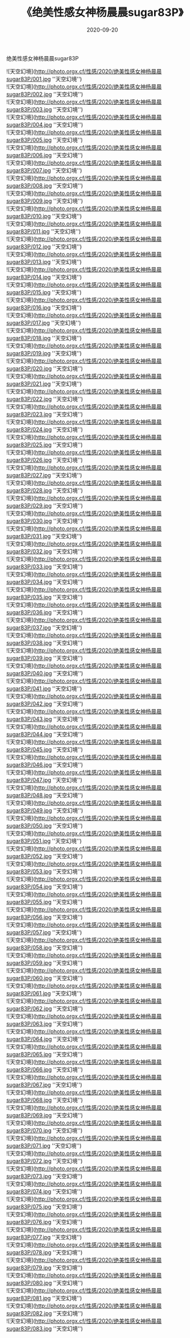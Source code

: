 ﻿---
layout: post
title: 《绝美性感女神杨晨晨sugar83P》
date: 2020-09-20
img: http://photo.orgx.cf/性感/2020/绝美性感女神杨晨晨sugar83P/000.jpg
tags: [美女,性感,泳衣]
---

绝美性感女神杨晨晨sugar83P



![天空幻境](http://photo.orgx.cf/性感/2020/绝美性感女神杨晨晨sugar83P/001.jpg ''天空幻境'')<br>
![天空幻境](http://photo.orgx.cf/性感/2020/绝美性感女神杨晨晨sugar83P/002.jpg ''天空幻境'')<br>
![天空幻境](http://photo.orgx.cf/性感/2020/绝美性感女神杨晨晨sugar83P/003.jpg ''天空幻境'')<br>
![天空幻境](http://photo.orgx.cf/性感/2020/绝美性感女神杨晨晨sugar83P/004.jpg ''天空幻境'')<br>
![天空幻境](http://photo.orgx.cf/性感/2020/绝美性感女神杨晨晨sugar83P/005.jpg ''天空幻境'')<br>
![天空幻境](http://photo.orgx.cf/性感/2020/绝美性感女神杨晨晨sugar83P/006.jpg ''天空幻境'')<br>
![天空幻境](http://photo.orgx.cf/性感/2020/绝美性感女神杨晨晨sugar83P/007.jpg ''天空幻境'')<br>
![天空幻境](http://photo.orgx.cf/性感/2020/绝美性感女神杨晨晨sugar83P/008.jpg ''天空幻境'')<br>
![天空幻境](http://photo.orgx.cf/性感/2020/绝美性感女神杨晨晨sugar83P/009.jpg ''天空幻境'')<br>
![天空幻境](http://photo.orgx.cf/性感/2020/绝美性感女神杨晨晨sugar83P/010.jpg ''天空幻境'')<br>
![天空幻境](http://photo.orgx.cf/性感/2020/绝美性感女神杨晨晨sugar83P/011.jpg ''天空幻境'')<br>
![天空幻境](http://photo.orgx.cf/性感/2020/绝美性感女神杨晨晨sugar83P/012.jpg ''天空幻境'')<br>
![天空幻境](http://photo.orgx.cf/性感/2020/绝美性感女神杨晨晨sugar83P/013.jpg ''天空幻境'')<br>
![天空幻境](http://photo.orgx.cf/性感/2020/绝美性感女神杨晨晨sugar83P/014.jpg ''天空幻境'')<br>
![天空幻境](http://photo.orgx.cf/性感/2020/绝美性感女神杨晨晨sugar83P/015.jpg ''天空幻境'')<br>
![天空幻境](http://photo.orgx.cf/性感/2020/绝美性感女神杨晨晨sugar83P/016.jpg ''天空幻境'')<br>
![天空幻境](http://photo.orgx.cf/性感/2020/绝美性感女神杨晨晨sugar83P/017.jpg ''天空幻境'')<br>
![天空幻境](http://photo.orgx.cf/性感/2020/绝美性感女神杨晨晨sugar83P/018.jpg ''天空幻境'')<br>
![天空幻境](http://photo.orgx.cf/性感/2020/绝美性感女神杨晨晨sugar83P/019.jpg ''天空幻境'')<br>
![天空幻境](http://photo.orgx.cf/性感/2020/绝美性感女神杨晨晨sugar83P/020.jpg ''天空幻境'')<br>
![天空幻境](http://photo.orgx.cf/性感/2020/绝美性感女神杨晨晨sugar83P/021.jpg ''天空幻境'')<br>
![天空幻境](http://photo.orgx.cf/性感/2020/绝美性感女神杨晨晨sugar83P/022.jpg ''天空幻境'')<br>
![天空幻境](http://photo.orgx.cf/性感/2020/绝美性感女神杨晨晨sugar83P/023.jpg ''天空幻境'')<br>
![天空幻境](http://photo.orgx.cf/性感/2020/绝美性感女神杨晨晨sugar83P/024.jpg ''天空幻境'')<br>
![天空幻境](http://photo.orgx.cf/性感/2020/绝美性感女神杨晨晨sugar83P/025.jpg ''天空幻境'')<br>
![天空幻境](http://photo.orgx.cf/性感/2020/绝美性感女神杨晨晨sugar83P/026.jpg ''天空幻境'')<br>
![天空幻境](http://photo.orgx.cf/性感/2020/绝美性感女神杨晨晨sugar83P/027.jpg ''天空幻境'')<br>
![天空幻境](http://photo.orgx.cf/性感/2020/绝美性感女神杨晨晨sugar83P/028.jpg ''天空幻境'')<br>
![天空幻境](http://photo.orgx.cf/性感/2020/绝美性感女神杨晨晨sugar83P/029.jpg ''天空幻境'')<br>
![天空幻境](http://photo.orgx.cf/性感/2020/绝美性感女神杨晨晨sugar83P/030.jpg ''天空幻境'')<br>
![天空幻境](http://photo.orgx.cf/性感/2020/绝美性感女神杨晨晨sugar83P/031.jpg ''天空幻境'')<br>
![天空幻境](http://photo.orgx.cf/性感/2020/绝美性感女神杨晨晨sugar83P/032.jpg ''天空幻境'')<br>
![天空幻境](http://photo.orgx.cf/性感/2020/绝美性感女神杨晨晨sugar83P/033.jpg ''天空幻境'')<br>
![天空幻境](http://photo.orgx.cf/性感/2020/绝美性感女神杨晨晨sugar83P/034.jpg ''天空幻境'')<br>
![天空幻境](http://photo.orgx.cf/性感/2020/绝美性感女神杨晨晨sugar83P/035.jpg ''天空幻境'')<br>
![天空幻境](http://photo.orgx.cf/性感/2020/绝美性感女神杨晨晨sugar83P/036.jpg ''天空幻境'')<br>
![天空幻境](http://photo.orgx.cf/性感/2020/绝美性感女神杨晨晨sugar83P/037.jpg ''天空幻境'')<br>
![天空幻境](http://photo.orgx.cf/性感/2020/绝美性感女神杨晨晨sugar83P/038.jpg ''天空幻境'')<br>
![天空幻境](http://photo.orgx.cf/性感/2020/绝美性感女神杨晨晨sugar83P/039.jpg ''天空幻境'')<br>
![天空幻境](http://photo.orgx.cf/性感/2020/绝美性感女神杨晨晨sugar83P/040.jpg ''天空幻境'')<br>
![天空幻境](http://photo.orgx.cf/性感/2020/绝美性感女神杨晨晨sugar83P/041.jpg ''天空幻境'')<br>
![天空幻境](http://photo.orgx.cf/性感/2020/绝美性感女神杨晨晨sugar83P/042.jpg ''天空幻境'')<br>
![天空幻境](http://photo.orgx.cf/性感/2020/绝美性感女神杨晨晨sugar83P/043.jpg ''天空幻境'')<br>
![天空幻境](http://photo.orgx.cf/性感/2020/绝美性感女神杨晨晨sugar83P/044.jpg ''天空幻境'')<br>
![天空幻境](http://photo.orgx.cf/性感/2020/绝美性感女神杨晨晨sugar83P/045.jpg ''天空幻境'')<br>
![天空幻境](http://photo.orgx.cf/性感/2020/绝美性感女神杨晨晨sugar83P/046.jpg ''天空幻境'')<br>
![天空幻境](http://photo.orgx.cf/性感/2020/绝美性感女神杨晨晨sugar83P/047.jpg ''天空幻境'')<br>
![天空幻境](http://photo.orgx.cf/性感/2020/绝美性感女神杨晨晨sugar83P/048.jpg ''天空幻境'')<br>
![天空幻境](http://photo.orgx.cf/性感/2020/绝美性感女神杨晨晨sugar83P/049.jpg ''天空幻境'')<br>
![天空幻境](http://photo.orgx.cf/性感/2020/绝美性感女神杨晨晨sugar83P/050.jpg ''天空幻境'')<br>
![天空幻境](http://photo.orgx.cf/性感/2020/绝美性感女神杨晨晨sugar83P/051.jpg ''天空幻境'')<br>
![天空幻境](http://photo.orgx.cf/性感/2020/绝美性感女神杨晨晨sugar83P/052.jpg ''天空幻境'')<br>
![天空幻境](http://photo.orgx.cf/性感/2020/绝美性感女神杨晨晨sugar83P/053.jpg ''天空幻境'')<br>
![天空幻境](http://photo.orgx.cf/性感/2020/绝美性感女神杨晨晨sugar83P/054.jpg ''天空幻境'')<br>
![天空幻境](http://photo.orgx.cf/性感/2020/绝美性感女神杨晨晨sugar83P/055.jpg ''天空幻境'')<br>
![天空幻境](http://photo.orgx.cf/性感/2020/绝美性感女神杨晨晨sugar83P/056.jpg ''天空幻境'')<br>
![天空幻境](http://photo.orgx.cf/性感/2020/绝美性感女神杨晨晨sugar83P/057.jpg ''天空幻境'')<br>
![天空幻境](http://photo.orgx.cf/性感/2020/绝美性感女神杨晨晨sugar83P/058.jpg ''天空幻境'')<br>
![天空幻境](http://photo.orgx.cf/性感/2020/绝美性感女神杨晨晨sugar83P/059.jpg ''天空幻境'')<br>
![天空幻境](http://photo.orgx.cf/性感/2020/绝美性感女神杨晨晨sugar83P/060.jpg ''天空幻境'')<br>
![天空幻境](http://photo.orgx.cf/性感/2020/绝美性感女神杨晨晨sugar83P/061.jpg ''天空幻境'')<br>
![天空幻境](http://photo.orgx.cf/性感/2020/绝美性感女神杨晨晨sugar83P/062.jpg ''天空幻境'')<br>
![天空幻境](http://photo.orgx.cf/性感/2020/绝美性感女神杨晨晨sugar83P/063.jpg ''天空幻境'')<br>
![天空幻境](http://photo.orgx.cf/性感/2020/绝美性感女神杨晨晨sugar83P/064.jpg ''天空幻境'')<br>
![天空幻境](http://photo.orgx.cf/性感/2020/绝美性感女神杨晨晨sugar83P/065.jpg ''天空幻境'')<br>
![天空幻境](http://photo.orgx.cf/性感/2020/绝美性感女神杨晨晨sugar83P/066.jpg ''天空幻境'')<br>
![天空幻境](http://photo.orgx.cf/性感/2020/绝美性感女神杨晨晨sugar83P/067.jpg ''天空幻境'')<br>
![天空幻境](http://photo.orgx.cf/性感/2020/绝美性感女神杨晨晨sugar83P/068.jpg ''天空幻境'')<br>
![天空幻境](http://photo.orgx.cf/性感/2020/绝美性感女神杨晨晨sugar83P/069.jpg ''天空幻境'')<br>
![天空幻境](http://photo.orgx.cf/性感/2020/绝美性感女神杨晨晨sugar83P/070.jpg ''天空幻境'')<br>
![天空幻境](http://photo.orgx.cf/性感/2020/绝美性感女神杨晨晨sugar83P/071.jpg ''天空幻境'')<br>
![天空幻境](http://photo.orgx.cf/性感/2020/绝美性感女神杨晨晨sugar83P/072.jpg ''天空幻境'')<br>
![天空幻境](http://photo.orgx.cf/性感/2020/绝美性感女神杨晨晨sugar83P/073.jpg ''天空幻境'')<br>
![天空幻境](http://photo.orgx.cf/性感/2020/绝美性感女神杨晨晨sugar83P/074.jpg ''天空幻境'')<br>
![天空幻境](http://photo.orgx.cf/性感/2020/绝美性感女神杨晨晨sugar83P/075.jpg ''天空幻境'')<br>
![天空幻境](http://photo.orgx.cf/性感/2020/绝美性感女神杨晨晨sugar83P/076.jpg ''天空幻境'')<br>
![天空幻境](http://photo.orgx.cf/性感/2020/绝美性感女神杨晨晨sugar83P/077.jpg ''天空幻境'')<br>
![天空幻境](http://photo.orgx.cf/性感/2020/绝美性感女神杨晨晨sugar83P/078.jpg ''天空幻境'')<br>
![天空幻境](http://photo.orgx.cf/性感/2020/绝美性感女神杨晨晨sugar83P/079.jpg ''天空幻境'')<br>
![天空幻境](http://photo.orgx.cf/性感/2020/绝美性感女神杨晨晨sugar83P/080.jpg ''天空幻境'')<br>
![天空幻境](http://photo.orgx.cf/性感/2020/绝美性感女神杨晨晨sugar83P/081.jpg ''天空幻境'')<br>
![天空幻境](http://photo.orgx.cf/性感/2020/绝美性感女神杨晨晨sugar83P/082.jpg ''天空幻境'')<br>
![天空幻境](http://photo.orgx.cf/性感/2020/绝美性感女神杨晨晨sugar83P/083.jpg ''天空幻境'')<br>